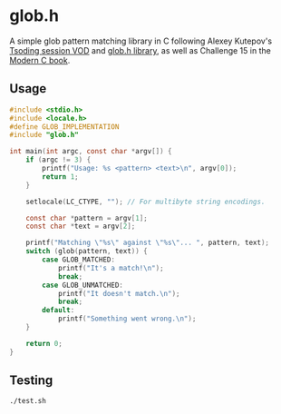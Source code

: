# glob.h

A simple glob pattern matching library in C following Alexey Kutepov's [Tsoding session VOD](https://youtu.be/B2VS_zeuTQ4) and [glob.h library](https://github.com/tsoding/glob.h), as well as Challenge 15 in the [Modern C book](https://inria.hal.science/hal-02383654v1/file/ModernC.pdf).

## Usage

```c
#include <stdio.h>
#include <locale.h>
#define GLOB_IMPLEMENTATION
#include "glob.h"

int main(int argc, const char *argv[]) {
    if (argc != 3) {
        printf("Usage: %s <pattern> <text>\n", argv[0]);
        return 1;
    }

    setlocale(LC_CTYPE, ""); // For multibyte string encodings.

    const char *pattern = argv[1];
    const char *text = argv[2];

    printf("Matching \"%s\" against \"%s\"... ", pattern, text);
    switch (glob(pattern, text)) {
        case GLOB_MATCHED:
            printf("It's a match!\n");
            break;
        case GLOB_UNMATCHED:
            printf("It doesn't match.\n");
            break;
        default:
            printf("Something went wrong.\n");
    }

    return 0;
}
```

## Testing

```sh
./test.sh
```
